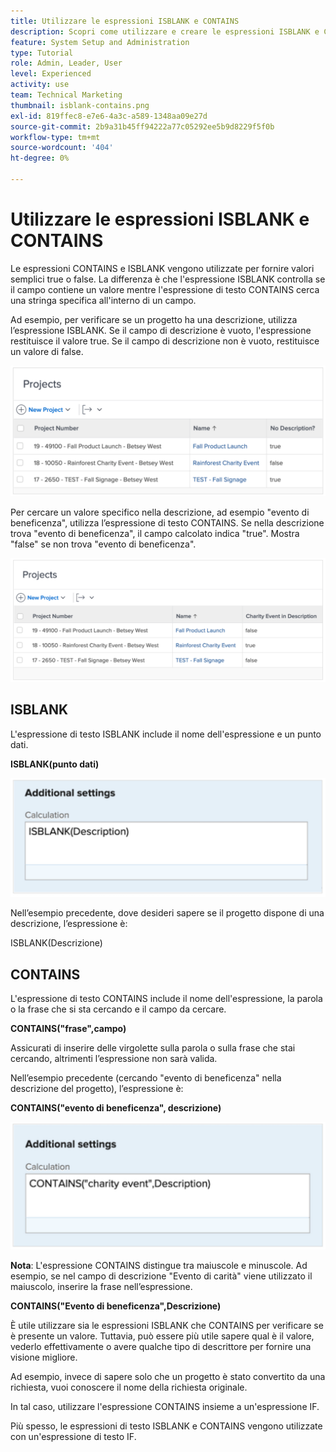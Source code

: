 ```yaml
---
title: Utilizzare le espressioni ISBLANK e CONTAINS
description: Scopri come utilizzare e creare le espressioni ISBLANK e CONTAINS nel campo calcolato di un Adobe [!DNL Workfront].
feature: System Setup and Administration
type: Tutorial
role: Admin, Leader, User
level: Experienced
activity: use
team: Technical Marketing
thumbnail: isblank-contains.png
exl-id: 819ffec8-e7e6-4a3c-a589-1348aa09e27d
source-git-commit: 2b9a31b45ff94222a77c05292ee5b9d8229f5f0b
workflow-type: tm+mt
source-wordcount: '404'
ht-degree: 0%

---
```


# Utilizzare le espressioni ISBLANK e CONTAINS

Le espressioni CONTAINS e ISBLANK vengono utilizzate per fornire valori semplici true o false. La differenza è che l&#39;espressione ISBLANK controlla se il campo contiene un valore mentre l&#39;espressione di testo CONTAINS cerca una stringa specifica all&#39;interno di un campo.

Ad esempio, per verificare se un progetto ha una descrizione, utilizza l’espressione ISBLANK. Se il campo di descrizione è vuoto, l&#39;espressione restituisce il valore true. Se il campo di descrizione non è vuoto, restituisce un valore di false.

![Bilanciamento del carico di lavoro con rapporto di utilizzo](assets/isblank01.png)

Per cercare un valore specifico nella descrizione, ad esempio &quot;evento di beneficenza&quot;, utilizza l’espressione di testo CONTAINS. Se nella descrizione trova &quot;evento di beneficenza&quot;, il campo calcolato indica &quot;true&quot;. Mostra &quot;false&quot; se non trova &quot;evento di beneficenza&quot;.

![Bilanciamento del carico di lavoro con rapporto di utilizzo](assets/isblank02.png)

## ISBLANK

L&#39;espressione di testo ISBLANK include il nome dell&#39;espressione e un punto dati.

**ISBLANK(punto dati)**

![Bilanciamento del carico di lavoro con rapporto di utilizzo](assets/isblank03.png)

Nell’esempio precedente, dove desideri sapere se il progetto dispone di una descrizione, l’espressione è:

ISBLANK(Descrizione)

## CONTAINS

L&#39;espressione di testo CONTAINS include il nome dell&#39;espressione, la parola o la frase che si sta cercando e il campo da cercare.

**CONTAINS(&quot;frase&quot;,campo)**

Assicurati di inserire delle virgolette sulla parola o sulla frase che stai cercando, altrimenti l’espressione non sarà valida.

Nell’esempio precedente (cercando &quot;evento di beneficenza&quot; nella descrizione del progetto), l’espressione è:

**CONTAINS(&quot;evento di beneficenza&quot;, descrizione)**

![Bilanciamento del carico di lavoro con rapporto di utilizzo](assets/isblank04.png)

**Nota**: L&#39;espressione CONTAINS distingue tra maiuscole e minuscole. Ad esempio, se nel campo di descrizione &quot;Evento di carità&quot; viene utilizzato il maiuscolo, inserire la frase nell’espressione.

**CONTAINS(&quot;Evento di beneficenza&quot;,Descrizione)**

È utile utilizzare sia le espressioni ISBLANK che CONTAINS per verificare se è presente un valore. Tuttavia, può essere più utile sapere qual è il valore, vederlo effettivamente o avere qualche tipo di descrittore per fornire una visione migliore.

Ad esempio, invece di sapere solo che un progetto è stato convertito da una richiesta, vuoi conoscere il nome della richiesta originale.

In tal caso, utilizzare l&#39;espressione CONTAINS insieme a un&#39;espressione IF.

Più spesso, le espressioni di testo ISBLANK e CONTAINS vengono utilizzate con un&#39;espressione di testo IF.
